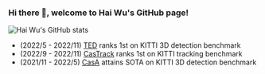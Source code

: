 ### Hi there 👋, welcome to Hai Wu's GitHub page!

<!--
**hailanyi/hailanyi** is a ✨ _special_ ✨ repository because its `README.md` (this file) appears on your GitHub profile.

Here are some ideas to get you started:

- 🔭 I’m currently working on ...
- 🌱 I’m currently learning ...
- 👯 I’m looking to collaborate on ...
- 🤔 I’m looking for help with ...
- 💬 Ask me about ...
- 📫 How to reach me: ...
- 😄 Pronouns: ...
- ⚡ Fun fact: ...
-->

![Hai Wu's GitHub stats](https://github-readme-stats.vercel.app/api?username=hailanyi&count_private=true&show_icons=true&theme=dracula&hide=prs)

<!-- ![Top Langs](https://github-readme-stats.vercel.app/api/top-langs/?username=hailanyi&layout=compact) -->

* (2022/5 - 2022/11) [TED](https://github.com/hailanyi/TED) ranks 1st on KITTI 3D detection benchmark
* (2022/9 - 2022/11) [CasTrack](https://github.com/hailanyi/3D-Multi-Object-Tracker) ranks 1st on KITTI tracking benchmark
* (2021/11 - 2022/5) [CasA](https://github.com/hailanyi/CasA) attains SOTA on KITTI 3D detection benchmark
